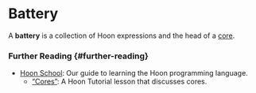 # Battery

A **battery** is a collection of Hoon expressions and the head of a [core](core.md).

### Further Reading {#further-reading}

- [Hoon School](../courses/hoon-school): Our guide to learning the Hoon programming language.
  - [“Cores”](../courses/hoon-school/F-cores.md#cores): A Hoon Tutorial lesson that discusses cores.
